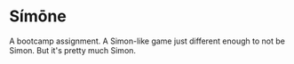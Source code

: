 # Símōne

A bootcamp assignment.  A Simon-like game just different enough to not be Simon.  But it's pretty much Simon.